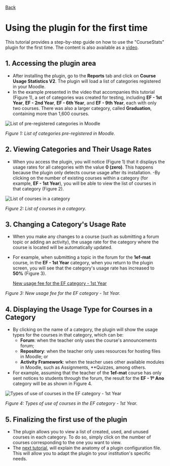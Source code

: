 [Back](../README.md)

# Using the plugin for the first time

This tutorial provides a step-by-step guide on how to use the "CourseStats" plugin for the first time. The content is also available as a [video](https://www.youtube.com/watch?v=98T4p3GH8F8).

## 1. Accessing the plugin area
- After installing the plugin, go to the **Reports** tab and click on **Course Usage Statistics V2**. The plugin will load a list of categories registered in your Moodle.
- In the example presented in the video that accompanies this tutorial (Figure 1), a set of categories was created for testing, including **EF - 1st Year**, **EF - 2nd Year**, **EF - 6th Year**, and **EF - 9th Year**, each with only two courses. There was also a larger category, called **Graduation**, containing more than 1,600 courses.

![List of pre-registered categories in Moodle](../images/tut2-1.png)

*Figure 1: List of categories pre-registered in Moodle.*

## 2. Viewing Categories and Their Usage Rates
- When you access the plugin, you will notice (Figure 1) that it displays the usage rates for all categories with the value **0 (zero)**. This happens because the plugin only detects course usage after its installation.
-By clicking on the number of existing courses within a category (for example, **EF - 1st Year**), you will be able to view the list of courses in that category (Figure 2).

![List of courses in a category](../images/tut2-2.png)

*Figure 2: List of courses in a category.*

## 3. Changing a Category's Usage Rate
- When you make any changes to a course (such as submitting a forum topic or adding an activity), the usage rate for the category where the course is located will be automatically updated.
- For example, when submitting a topic in the forum for the **1ef-mat** course, in the **EF - 1st Year** category, when you return to the plugin screen, you will see that the category's usage rate has increased to **50%** (Figure 3).
 
  [New usage fee for the EF category - 1st Year](../images/tut2-3.png)

*Figure 3: New usage fee for the EF category - 1st Year.*

## 4. Displaying the Usage Type for Courses in a Category
- By clicking on the name of a category, the plugin will show the usage types for the courses in that category, which can be:
    - **Forum**: when the teacher only uses the course's announcements forum;
    - **Repository**: when the teacher only uses resources for hosting files in Moodle; or
    - **Activity Framework**: when the teacher uses other available modules in Moodle, such as Assignments, **Quizzes, among others.
- For example, assuming that the teacher of the **1ef-mat** course has only sent notices to students through the forum, the result for the **EF - 1º Ano** category will be as shown in Figure 4.
  
![Types of use of courses in the EF category - 1st Year](../images/tut2-4.png)

*Figure 4: Types of use of courses in the EF category - 1st Year.*

## 5. Finalizing the first use of the plugin
- The plugin allows you to view a list of created, used, and unused courses in each category. To do so, simply click on the number of courses corresponding to the one you want to view.
- The [next tutorial](config_file_explanation.md), will explain the anatomy of a plugin configuration file. This will allow you to adapt the plugin to your institution's specific needs.
